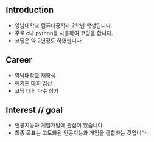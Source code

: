 ## Introduction
- 영남대학교 컴퓨터공학과 2학년 학생입니다.
- 주로 c나 python을 사용하여 코딩을 합니다.
- 코딩은 약 2년정도 하였습니다.

## Career
- 영남대학교 재학생
- 해커톤 대회 입상
- 코딩 대회 다수 참가

## Interest // goal
- 인공지능과 게임개발에 관심이 있습니다.
- 최종 목표는 고도화된 인공지능과 게임을 결합하는 것입니다.

<!--
**ehdrms3535/ehdrms3535** is a ✨ _special_ ✨ repository because its `README.md` (this file) appears on your GitHub profile.

Here are some ideas to get you started:

- 🔭 I’m currently working on ...
- 🌱 I’m currently learning ...
- 👯 I’m looking to collaborate on ...
- 🤔 I’m looking for help with ...
- 💬 Ask me about ...
- 📫 How to reach me: ...
- 😄 Pronouns: ...
- ⚡ Fun fact: ...
-->
